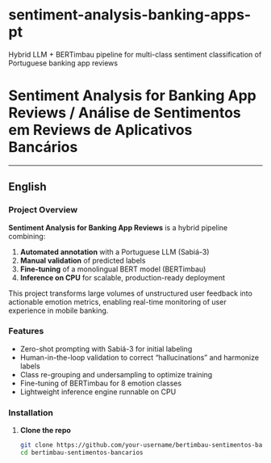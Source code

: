 # sentiment-analysis-banking-apps-pt
Hybrid LLM + BERTimbau pipeline for multi-class sentiment classification of Portuguese banking app reviews

# Sentiment Analysis for Banking App Reviews / Análise de Sentimentos em Reviews de Aplicativos Bancários

---

## English

### Project Overview
**Sentiment Analysis for Banking App Reviews** is a hybrid pipeline combining:
1. **Automated annotation** with a Portuguese LLM (Sabiá-3)  
2. **Manual validation** of predicted labels  
3. **Fine-tuning** of a monolingual BERT model (BERTimbau)  
4. **Inference on CPU** for scalable, production-ready deployment  

This project transforms large volumes of unstructured user feedback into actionable emotion metrics, enabling real-time monitoring of user experience in mobile banking.

### Features
- Zero-shot prompting with Sabiá-3 for initial labeling  
- Human-in-the-loop validation to correct “hallucinations” and harmonize labels  
- Class re-grouping and undersampling to optimize training  
- Fine-tuning of BERTimbau for 8 emotion classes  
- Lightweight inference engine runnable on CPU  

### Installation

1. **Clone the repo**  
   ```bash
   git clone https://github.com/your-username/bertimbau-sentimentos-bancarios.git
   cd bertimbau-sentimentos-bancarios

